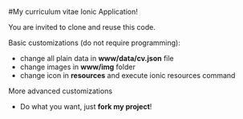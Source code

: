 #My curriculum vitae Ionic Application!

You are invited to clone and reuse this code.

Basic customizations (do not require programming):
* change all plain data in <b>www/data/cv.json</b> file
* change images in <b>www/img</b> folder
* change icon in <b>resources</b> and execute ionic resources command

More advanced customizations
* Do what you want, just <b>fork my project</b>!
